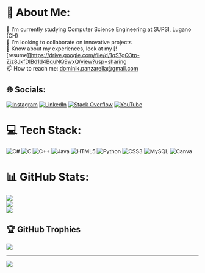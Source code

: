# 💫 About Me:
🔭 I’m currently studying Computer Science Engineering at SUPSI, Lugano (CH)<br>👯 I’m looking to collaborate on innovative projects<br>📄 Know about my experiences, look at my [![resume]]https://drive.google.com/file/d/1qS7gQ3tp-Zjz8JkfDIBd1d4BquNQ9wxQ/view?usp=sharing<br>📫 How to reach me: dominik.panzarella@gmail.com


## 🌐 Socials:
[![Instagram](https://img.shields.io/badge/Instagram-%23E4405F.svg?logo=Instagram&logoColor=white)](https://instagram.com/https://www.instagram.com/__dom_/) [![LinkedIn](https://img.shields.io/badge/LinkedIn-%230077B5.svg?logo=linkedin&logoColor=white)](https://linkedin.com/in/https://drive.google.com/file/d/1qS7gQ3tp-Zjz8JkfDIBd1d4BquNQ9wxQ/view?usp=sharing) [![Stack Overflow](https://img.shields.io/badge/-Stackoverflow-FE7A16?logo=stack-overflow&logoColor=white)](https://stackoverflow.com/users/dominik.panzarella) [![YouTube](https://img.shields.io/badge/YouTube-%23FF0000.svg?logo=YouTube&logoColor=white)](https://youtube.com/@https://www.youtube.com/channel/UC128UoG-qfNOf6TCjarx5Mw) 

# 💻 Tech Stack:
![C#](https://img.shields.io/badge/c%23-%23239120.svg?style=for-the-badge&logo=c-sharp&logoColor=white) ![C](https://img.shields.io/badge/c-%2300599C.svg?style=for-the-badge&logo=c&logoColor=white) ![C++](https://img.shields.io/badge/c++-%2300599C.svg?style=for-the-badge&logo=c%2B%2B&logoColor=white) ![Java](https://img.shields.io/badge/java-%23ED8B00.svg?style=for-the-badge&logo=java&logoColor=white) ![HTML5](https://img.shields.io/badge/html5-%23E34F26.svg?style=for-the-badge&logo=html5&logoColor=white) ![Python](https://img.shields.io/badge/python-3670A0?style=for-the-badge&logo=python&logoColor=ffdd54) ![CSS3](https://img.shields.io/badge/css3-%231572B6.svg?style=for-the-badge&logo=css3&logoColor=white) ![MySQL](https://img.shields.io/badge/mysql-%2300f.svg?style=for-the-badge&logo=mysql&logoColor=white) ![Canva](https://img.shields.io/badge/Canva-%2300C4CC.svg?style=for-the-badge&logo=Canva&logoColor=white)
# 📊 GitHub Stats:
![](https://github-readme-stats.vercel.app/api?username=DominikPanzarella&theme=onedark&hide_border=false&include_all_commits=true&count_private=true)<br/>
![](https://github-readme-streak-stats.herokuapp.com/?user=DominikPanzarella&theme=onedark&hide_border=false)<br/>
![](https://github-readme-stats.vercel.app/api/top-langs/?username=DominikPanzarella&theme=onedark&hide_border=false&include_all_commits=true&count_private=true&layout=compact)

## 🏆 GitHub Trophies
![](https://github-profile-trophy.vercel.app/?username=DominikPanzarella&theme=radical&no-frame=true&no-bg=false&margin-w=4)

---
[![](https://visitcount.itsvg.in/api?id=DominikPanzarella&icon=0&color=4)](https://visitcount.itsvg.in)

<!-- Proudly created with GPRM ( https://gprm.itsvg.in ) -->
